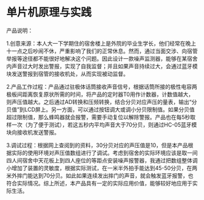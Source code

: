 # 单片机原理与实践

产品说明：

1.创意来源：本人大一下学期住的宿舍楼上是外院的毕业生学长，他们经常在晚上十一点之后吵闹不休，严重影响了我们的正常休息。然而，通过当面交涉、向宿管举报等途径都不能很好地解决这个问题。因此设计一款噪声监测器，能够在某宿舍内声音过大时发出警报，实现了自我监督；并且如果声音持续过大，会通过蓝牙模块发送警报到宿管的接收机处，从而实现被动监督。

2.产品工作过程：产品通过驻极体话筒接收声音信号，根据话筒所接的极性电容两极板间距离恢复原状所需的时间，将产品的定时器T0用作计数器，计数值越大，则声压值越大。之后通过AD转换和压频转换，结合分贝对应声压的量表，输出“分贝值”到LCD屏上。另一方面，可以通过按钮调大或调小分贝限制值。如果分贝值超过限制值，那么蜂鸣器就会报警，需要手动复位以解除警报。产品也在每5秒取样一次（为了便于测试），若这五秒内平均声音大于70分贝，则通过HC-05蓝牙模块向接收机发送警报。

3.调试过程：根据网上查阅到的资料，30分贝对应的声压值是10，但是本产品根据实际的使用环境对声压值数组进行了调试。考虑到宿舍的实际环境应该是取一间四人间宿舍中天花板上到四人座位的等距点安装噪声报警器，我通过把数组整体调小增加了装置的灵敏度，根据实际测试，在一米半外拍手能达到45-50分贝，在两米外摔门能达到70分贝。如此如果连续发出摔门的声音，就会触发蓝牙报警，也符合实际情况。综上所述，本产品具有一定的实际应用价值，能够较好地应用于实际生活。
